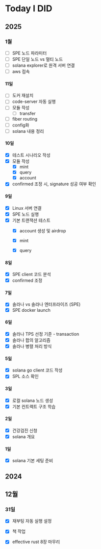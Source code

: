 # Today I DID



## 2025

### 1월

- [ ] SPE 노드 파라미터
- [ ] SPE 단일 노드 vs 멀티 노드
- [ ] solana explorer로 원격 서버 연결
- [ ] aws 접속

#### 11일

- [ ] 도커 재설치
- [ ] code-server 자동 실행
- [ ] 모듈 작성
  - [ ] transfer

- [ ] fiber routing
- [ ] config화
- [ ] solana 내용 정리

#### 10일

- [x] 테스트 시나리오 작성
- [x] 모듈 작성
  - [x] mint
  - [x] query
  - [x] account
- [x] confirmed 조정 시, signature 성공 여부 확인

#### 9일

- [x] Linux 서버 연결
- [x] SPE 노드 실행
- [x] 기본 트랜잭션 테스트
  - [x] account 생성 및 airdrop
  - [x] mint
  - [x] query


#### 8일

- [x] SPE client 코드 분석
- [x] confirmed 조정

#### 7일

- [x] 솔라나 vs 솔라나 엔터프라이즈 (SPE)
- [x] SPE docker launch

#### 6일

- [x] 솔라나 TPS 선정 기준 - transaction
- [x] 솔라나 합의 알고리즘
- [x] 솔라나 병렬 처리 방식

#### 5일

- [x] solana go client 코드 작성
- [x] SPL 소스 확인

#### 3일

- [x] 로컬 solana 노드 생성
- [x] 기본 컨트랙트 구조 학습

#### 2일

- [x] 건강검진 신청
- [x] solana 개요

#### 1일

- [x] solana 기본 세팅 준비



## 2024

## 12월

### 31일

- [x] 재부팅 자동 실행 설정
- [x] 책 작업
- [x] effective rust 8장 마무리



